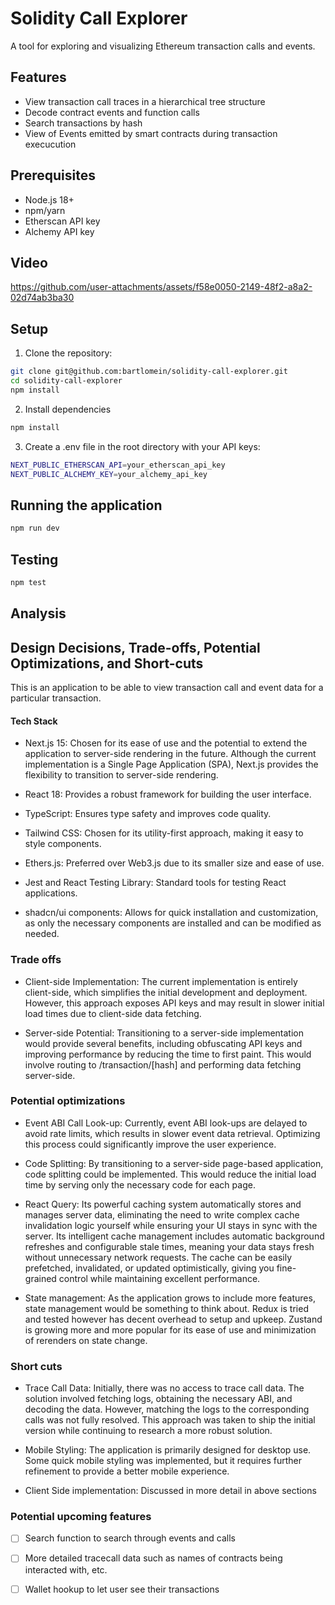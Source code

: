 # Solidity Call Explorer

A tool for exploring and visualizing Ethereum transaction calls and events.

## Features

- View transaction call traces in a hierarchical tree structure
- Decode contract events and function calls
- Search transactions by hash
- View of Events emitted by smart contracts during transaction execucution

## Prerequisites

- Node.js 18+
- npm/yarn
- Etherscan API key
- Alchemy API key

## Video

https://github.com/user-attachments/assets/f58e0050-2149-48f2-a8a2-02d74ab3ba30



## Setup

1. Clone the repository:

```bash
git clone git@github.com:bartlomein/solidity-call-explorer.git
cd solidity-call-explorer
npm install
```

2. Install dependencies

```bash
npm install
```

3. Create a .env file in the root directory with your API keys:

```bash
NEXT_PUBLIC_ETHERSCAN_API=your_etherscan_api_key
NEXT_PUBLIC_ALCHEMY_KEY=your_alchemy_api_key
```

## Running the application

```bash
npm run dev
```

## Testing

```bash
npm test
```

## Analysis

## Design Decisions, Trade-offs, Potential Optimizations, and Short-cuts

This is an application to be able to view transaction call and event data for a particular transaction.

#### Tech Stack

- Next.js 15: Chosen for its ease of use and the potential to extend the application to server-side rendering in the future. Although the current implementation is a Single Page Application (SPA), Next.js provides the flexibility to transition to server-side rendering.

- React 18: Provides a robust framework for building the user interface.

- TypeScript: Ensures type safety and improves code quality.

- Tailwind CSS: Chosen for its utility-first approach, making it easy to style components.

- Ethers.js: Preferred over Web3.js due to its smaller size and ease of use.

- Jest and React Testing Library: Standard tools for testing React applications.

- shadcn/ui components: Allows for quick installation and customization, as only the necessary components are installed and can be modified as needed.

### Trade offs

- Client-side Implementation: The current implementation is entirely client-side, which simplifies the initial development and deployment. However, this approach exposes API keys and may result in slower initial load times due to client-side data fetching.

- Server-side Potential: Transitioning to a server-side implementation would provide several benefits, including obfuscating API keys and improving performance by reducing the time to first paint. This would involve routing to /transaction/[hash] and performing data fetching server-side.

### Potential optimizations

- Event ABI Call Look-up: Currently, event ABI look-ups are delayed to avoid rate limits, which results in slower event data retrieval. Optimizing this process could significantly improve the user experience.

- Code Splitting: By transitioning to a server-side page-based application, code splitting could be implemented. This would reduce the initial load time by serving only the necessary code for each page.

- React Query: Its powerful caching system automatically stores and manages server data, eliminating the need to write complex cache invalidation logic yourself while ensuring your UI stays in sync with the server. Its intelligent cache management includes automatic background refreshes and configurable stale times, meaning your data stays fresh without unnecessary network requests. The cache can be easily prefetched, invalidated, or updated optimistically, giving you fine-grained control while maintaining excellent performance.

- State management: As the application grows to include more features, state management would be something to think about. Redux is tried and tested however has decent overhead to setup and upkeep. Zustand is growing more and more popular for its ease of use and minimization of rerenders on state change.

### Short cuts

- Trace Call Data: Initially, there was no access to trace call data. The solution involved fetching logs, obtaining the necessary ABI, and decoding the data. However, matching the logs to the corresponding calls was not fully resolved. This approach was taken to ship the initial version while continuing to research a more robust solution.

- Mobile Styling: The application is primarily designed for desktop use. Some quick mobile styling was implemented, but it requires further refinement to provide a better mobile experience.

- Client Side implementation: Discussed in more detail in above sections


### Potential upcoming features

- [ ] Search function to search through events and calls

- [ ] More detailed tracecall data such as names of contracts being interacted with, etc.

- [ ] Wallet hookup to let user see their transactions

